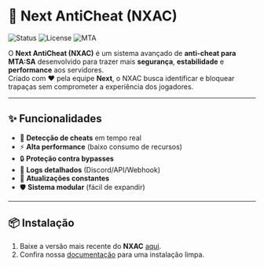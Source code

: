 # 🚀 Next AntiCheat (NXAC)

![Status](https://img.shields.io/badge/status-BETA-blue?style=for-the-badge)
![License](https://img.shields.io/badge/license-MIT-green?style=for-the-badge)
![MTA](https://img.shields.io/badge/MTA-SA-orange?style=for-the-badge)

O **Next AntiCheat (NXAC)** é um sistema avançado de **anti-cheat para MTA:SA** desenvolvido para trazer mais **segurança**, **estabilidade** e **performance** aos servidores.  
Criado com ❤️ pela equipe **Next**, o NXAC busca identificar e bloquear trapaças sem comprometer a experiência dos jogadores.

---

## ✨ Funcionalidades

- 🚫 **Detecção de cheats** em tempo real  
- ⚡ **Alta performance** (baixo consumo de recursos)  
- 🔒 **Proteção contra bypasses**  
- 📝 **Logs detalhados** (Discord/API/Webhook)  
- 🔄 **Atualizações constantes**  
- 🛡️ **Sistema modular** (fácil de expandir)  

---

## 📦 Instalação

1. Baixe a versão mais recente do **NXAC** [aqui](https://github.com/acnextmta/nxac-source/releases).  
2. Confira nossa [documentação](https://nextanticheat.com/docs/quick-start) para uma instalação limpa.
